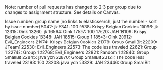 Note: number of pull requests has changed to 2-3 per group due to changes to assignment structure. See details on Canvas.

Issue number: group name (no links to elasticsearch, just the number - sort by issue number)
5042: jk
5341: 100
9538: Krispy Belgian Cookies
10096: jk
12315: Oink
13260: jk
16564: Oink
17597: 100
17620: JAH
18109: Krispy Belgian Cookies
18348: JAH
18515: Group 1
18543: Oink
20912: Evil_Engineers
21974: Krispy Belgian Cookies
21978: Group SmallBit
22209: JTeam1
22530: Evil_Engineers
22573: The code less traveled
22621: Group 1
22748: Group 1
22768: Evil_Engineers
22821: Random 1
22840: Group SmallBit
22845: java ych
22870: Group SmallBit
23121: The code less traveled
23193: 100
23208: java ych
23329: JAH
23446: Group SmallBit
